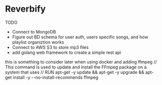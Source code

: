 # Reverbify

TODO
- Connect to MongoDB
- Figure out BD schema for user auth, users specific songs, and how playlist organiztion works
- Connect to AWS S3 to store mp3 files
- add golang web framework to create a simple rest api


this is something to consider later when using docker and adding ffmpeg
// This command is used to update and install the FFmpeg package on a system that uses
// RUN apt-get -y update && apt-get -y upgrade && apt-get install -y --no-install-recommends ffmpeg